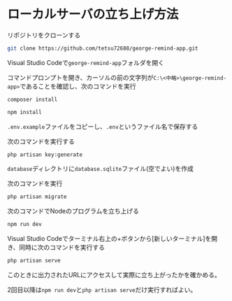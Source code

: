 # ローカルサーバの立ち上げ方法

リポジトリをクローンする

```bash
git clone https://github.com/tetsu72688/george-remind-app.git
```
Visual Studio Codeで`george-remind-app`フォルダを開く

コマンドプロンプトを開き、カーソルの前の文字列が`C:\<中略>\george-remind-app>`であることを確認し、次のコマンドを実行

```bash
composer install
```

```bash
npm install
```

`.env.example`ファイルをコピーし、`.env`というファイル名で保存する

次のコマンドを実行する

```bash
php artisan key:generate
```

`database`ディレクトリに`database.sqlite`ファイル(空でよい)を作成

次のコマンドを実行

```bash
php artisan migrate
```

次のコマンドでNodeのプログラムを立ち上げる

```bash
npm run dev
```

Visual Studio Codeでターミナル右上の+ボタンから[新しいターミナル]を開き、同時に次のコマンドを実行する

```bash
php artisan serve
```

このときに出力されたURLにアクセスして実際に立ち上がったかを確かめる。

2回目以降は`npm run dev`と`php artisan serve`だけ実行すればよい。
